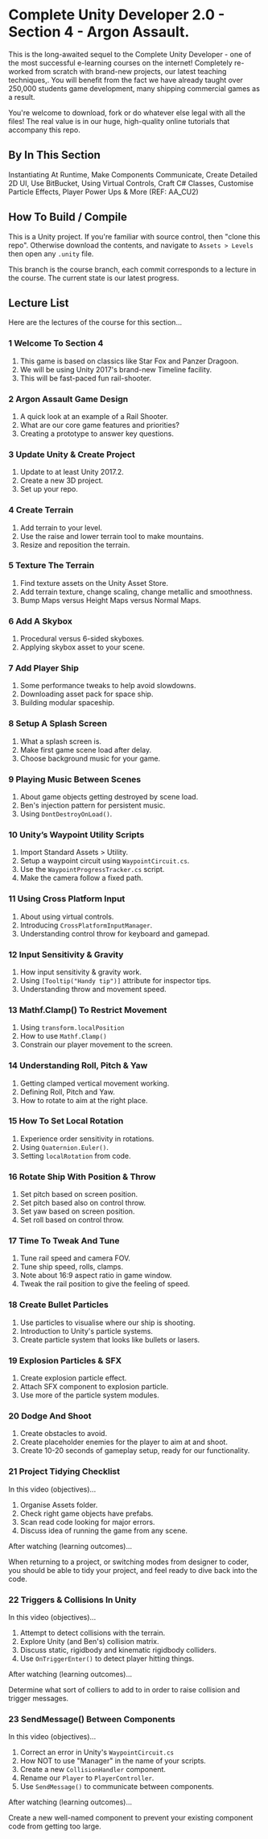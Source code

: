 ﻿# Complete Unity Developer 2.0 - Section 4 - Argon Assault.

This is the long-awaited sequel to the Complete Unity Developer - one of the most successful e-learning courses on the internet! Completely re-worked from scratch with brand-new projects, our latest teaching techniques,. You will benefit from the fact we have already taught over 250,000 students game development, many shipping commercial games as a result.

You're welcome to download, fork or do whatever else legal with all the files! The real value is in our huge, high-quality online tutorials that accompany this repo.

## By In This Section
Instantiating At Runtime, Make Components Communicate, Create Detailed 2D UI, Use BitBucket, Using Virtual Controls, Craft C# Classes, Customise Particle Effects, Player Power Ups & More (REF: AA_CU2)

## How To Build / Compile
This is a Unity project. If you're familiar with source control, then "clone this repo". Otherwise download the contents, and navigate to `Assets > Levels` then open any `.unity` file.

This branch is the course branch, each commit corresponds to a lecture in the course. The current state is our latest progress.

## Lecture List
Here are the lectures of the course for this section...

### 1 Welcome To Section 4 ###
1. This game is based on classics like Star Fox and Panzer Dragoon.
2. We will be using Unity 2017's brand-new Timeline facility.
3. This will be fast-paced fun rail-shooter.

### 2 Argon Assault Game Design ###
1. A quick look at an example of a Rail Shooter.
2. What are our core game features and priorities?
3. Creating a prototype to answer key questions.

### 3 Update Unity & Create Project ###
1. Update to at least Unity 2017.2.
2. Create a new 3D project.
3. Set up your repo.

### 4 Create Terrain ###
1. Add terrain to your level.
2. Use the raise and lower terrain tool to make mountains.
3. Resize and reposition the terrain.

### 5 Texture The Terrain ###
1. Find texture assets on the Unity Asset Store.
2. Add terrain texture, change scaling, change metallic and smoothness.
3. Bump Maps versus Height Maps versus Normal Maps.

### 6 Add A Skybox ###
1. Procedural versus 6-sided skyboxes.
2. Applying skybox asset to your scene.

### 7 Add Player Ship ###
1. Some performance tweaks to help avoid slowdowns.
2. Downloading asset pack for space ship.
3. Building modular spaceship.

### 8 Setup A Splash Screen ###
1. What a splash screen is.
2. Make first game scene load after delay.
3. Choose background music for your game.

### 9 Playing Music Between Scenes ###
1. About game objects getting destroyed by scene load.
2. Ben's injection pattern for persistent music.
3. Using `DontDestroyOnLoad()`.

### 10 Unity’s Waypoint Utility Scripts ###
1. Import Standard Assets > Utility.
2. Setup a waypoint circuit using `WaypointCircuit.cs`.
3. Use the `WaypointProgressTracker.cs` script.
4. Make the camera follow a fixed path.

### 11 Using Cross Platform Input ###
1. About using virtual controls.
2. Introducing `CrossPlatformInputManager`.
3. Understanding control throw for keyboard and gamepad.

### 12 Input Sensitivity & Gravity ###
1. How input sensitivity & gravity work.
2. Using `[Tooltip("Handy tip")]` attribute for inspector tips.
3. Understanding throw and movement speed.

### 13 Mathf.Clamp() To Restrict Movement ###
1. Using `transform.localPosition`
2. How to use `Mathf.Clamp()`
3. Constrain our player movement to the screen.

### 14 Understanding Roll, Pitch & Yaw ###
1. Getting clamped vertical movement working.
2. Defining Roll, Pitch and Yaw.
3. How to rotate to aim at the right place.

### 15 How To Set Local Rotation ###
1. Experience order sensitivity in rotations.
2. Using `Quaternion.Euler()`.
3. Setting `localRotation` from code.

### 16 Rotate Ship With Position & Throw ###
1. Set pitch based on screen position.
2. Set pitch based also on control throw.
3. Set yaw based on screen position.
4. Set roll based on control throw.

### 17 Time To Tweak And Tune ###
1. Tune rail speed and camera FOV.
2. Tune ship speed, rolls, clamps.
3. Note about 16:9 aspect ratio in game window.
4. Tweak the rail position to give the feeling of speed.

### 18 Create Bullet Particles ###
1. Use particles to visualise where our ship is shooting.
2. Introduction to Unity's particle systems.
3. Create particle system that looks like bullets or lasers.

### 19 Explosion Particles & SFX ###
1. Create explosion particle effect.
2. Attach SFX component to explosion particle.
3. Use more of the particle system modules.

### 20 Dodge And Shoot ###
1. Create obstacles to avoid.
2. Create placeholder enemies for the player to aim at and shoot.
3. Create 10-20 seconds of gameplay setup, ready for our functionality.

### 21 Project Tidying Checklist ###
In this video (objectives)...
1. Organise Assets folder.
2. Check right game objects have prefabs.
3. Scan read code looking for major errors.
4. Discuss idea of running the game from any scene.

After watching (learning outcomes)...

When returning to a project, or switching modes from designer to coder, you should be able to tidy your project, and feel ready to dive back into the code.

### 22 Triggers & Collisions In Unity ###
In this video (objectives)...
1. Attempt to detect collisions with the terrain.
2. Explore Unity (and Ben's) collision matrix.
3. Discuss static, rigidbody and kinematic rigidbody colliders.
4. Use `OnTriggerEnter()` to detect player hitting things.

After watching (learning outcomes)...

Determine what sort of colliers to add to in order to raise collision and trigger messages.

### 23 SendMessage() Between Components ###
In this video (objectives)...
1. Correct an error in Unity's `WaypointCircuit.cs`
2. How NOT to use "Manager" in the name of your scripts.
3. Create a new `CollisionHandler` component.
4. Rename our `Player` to `PlayerController`.
5. Use `SendMessage()` to communicate between components.

After watching (learning outcomes)...

Create a new well-named component to prevent your existing component code from getting too large.
